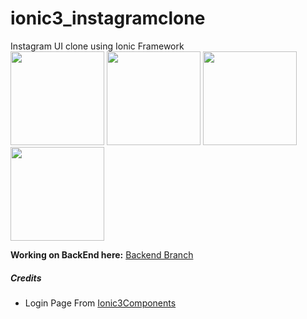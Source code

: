 # ionic3_instagramclone

Instagram UI clone using Ionic Framework
<br/>
<img width="150" src="https://raw.githubusercontent.com/newtonmunene99/ionic3_instagramclone/master/docs/demo/assets/1.png"/>
<img width="150"  src="https://raw.githubusercontent.com/newtonmunene99/ionic3_instagramclone/master/docs/demo/assets/2.png"/>
<img width="150"  src="https://raw.githubusercontent.com/newtonmunene99/ionic3_instagramclone/master/docs/demo/assets/3.png"/>
<img width="150"  src="https://raw.githubusercontent.com/newtonmunene99/ionic3_instagramclone/master/docs/demo/assets/4.png"/>

**Working on BackEnd here:** [Backend Branch](https://github.com/newtonmunene99/ionic3_instagramclone/tree/backend)

##### Credits

- Login Page From [Ionic3Components](https://github.com/yannbf/ionic3-components)
